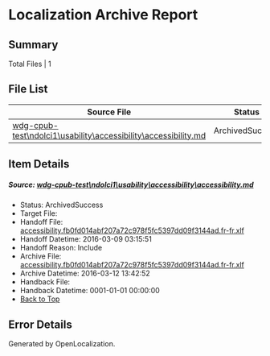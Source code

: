 # <a name='report-top'></a> Localization Archive Report

## Summary
 Total Files | 1

## File List
 Source File | Status | Details 
 ----------- | ------ | ------- 
 [wdg-cpub-test\ndolci1\usability\accessibility\accessibility.md](https://github.com/OpenLocalizationOrg/wdg-cpub-test/blob/5907beedcb3d2b1c6838847f2bba92e8c12a1675/wdg-cpub-test/ndolci1/usability/accessibility/accessibility.md) | ArchivedSuccess | [Details](#abce6619263c08d0e4be6cd185db18add9b1436c695)

## Item Details
##### <a name='abce6619263c08d0e4be6cd185db18add9b1436c695'></a> Source: [wdg-cpub-test\ndolci1\usability\accessibility\accessibility.md](https://github.com/OpenLocalizationOrg/wdg-cpub-test/blob/5907beedcb3d2b1c6838847f2bba92e8c12a1675/wdg-cpub-test/ndolci1/usability/accessibility/accessibility.md)
* Status: ArchivedSuccess
* Target File: 
* Handoff File: [accessibility.fb0fd014abf207a72c978f5fc5397dd09f3144ad.fr-fr.xlf](https://github.com/OpenLocalizationOrg/olhandoff/blob/49793cfb580064e4e7fda23b84203ddbddecd73e/ol-handoff/OpenLocalizationOrg/wdg-cpub-test.fr-fr/master/accessibility.fb0fd014abf207a72c978f5fc5397dd09f3144ad.fr-fr.xlf)
* Handoff Datetime: 2016-03-09 03:15:51
* Handoff Reason: Include
* Archive File: [accessibility.fb0fd014abf207a72c978f5fc5397dd09f3144ad.fr-fr.xlf](https://github.com/OpenLocalizationOrg/olhandoff/blob/2b7225912a67ebabf6902fe8f6491b9bb1a31c52/ol-handoff/OpenLocalizationOrg/wdg-cpub-test.fr-fr/master/archive/accessibility.fb0fd014abf207a72c978f5fc5397dd09f3144ad.fr-fr.xlf)
* Archive Datetime: 2016-03-12 13:42:52
* Handback File: 
* Handback Datetime: 0001-01-01 00:00:00
* [Back to Top](#report-top)


## Error Details

Generated by OpenLocalization.
